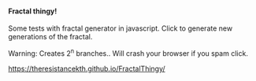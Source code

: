 #### Fractal thingy!
Some tests with fractal generator in javascript.
Click to generate new generations of the fractal.

Warning: Creates 2<sup>n</sup> branches.. Will crash your browser if you spam click.

https://theresistancekth.github.io/FractalThingy/
